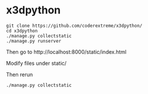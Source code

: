 # x3dpython

```
git clone https://github.com/coderextreme/x3dpython/
cd x3dpython
./manage.py collectstatic
./manage.py runserver
```
Then go to http://localhost:8000/static/index.html

Modify files under static/

Then rerun

```
./manage.py collectstatic
```
